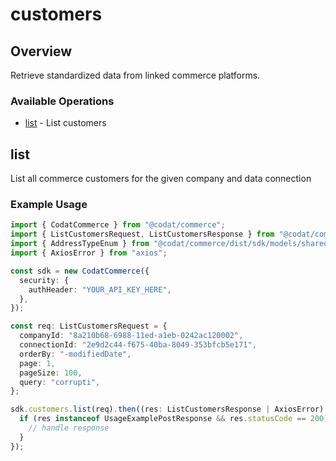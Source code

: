 # customers

## Overview

Retrieve standardized data from linked commerce platforms.

### Available Operations

* [list](#list) - List customers

## list

List all commerce customers for the given company and data connection

### Example Usage

```typescript
import { CodatCommerce } from "@codat/commerce";
import { ListCustomersRequest, ListCustomersResponse } from "@codat/commerce/dist/sdk/models/operations";
import { AddressTypeEnum } from "@codat/commerce/dist/sdk/models/shared";
import { AxiosError } from "axios";

const sdk = new CodatCommerce({
  security: {
    authHeader: "YOUR_API_KEY_HERE",
  },
});

const req: ListCustomersRequest = {
  companyId: "8a210b68-6988-11ed-a1eb-0242ac120002",
  connectionId: "2e9d2c44-f675-40ba-8049-353bfcb5e171",
  orderBy: "-modifiedDate",
  page: 1,
  pageSize: 100,
  query: "corrupti",
};

sdk.customers.list(req).then((res: ListCustomersResponse | AxiosError) => {
  if (res instanceof UsageExamplePostResponse && res.statusCode == 200) {
    // handle response
  }
});
```
